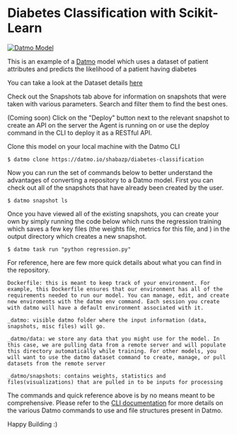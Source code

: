# Diabetes Classification with Scikit-Learn

[![Datmo Model](https://datmo.io/shabazp/diabetes-classification/badge.svg)](https://datmo.io/shabazp/diabetes-classification)

This is an example of a [Datmo](https://datmo.com) model which uses a dataset of patient attributes and predicts the likelihood of a patient having diabetes

You can take a look at the Dataset details [here](http://scikit-learn.org/stable/datasets/index.html#diabetes-dataset)

Check out the Snapshots tab above for information on snapshots that were taken with various parameters. Search and filter them to find the best ones. 

(Coming soon) Click on the "Deploy" button next to the relevant snapshot to create an API on the server the Agent is running on or use the deploy command in the CLI to deploy it as a RESTful API. 

Clone this model on your local machine with the Datmo CLI

```
$ datmo clone https://datmo.io/shabazp/diabetes-classification
```

Now you can run the set of commands below to better understand the advantages of converting a repository to a Datmo model. 
First you can check out all of the snapshots that have already been created by the user. 

```
$ datmo snapshot ls 
```

Once you have viewed all of the existing snapshots, you can create your own by simply running the code below which runs the regression training which saves a few key files (the weights file, metrics for this file, and ) in the output directory which creates a new snapshot. 

```
$ datmo task run "python regression.py"
```

For reference, here are few more quick details about what you can find in the repository. 

```
Dockerfile: this is meant to keep track of your environment. For example, this Dockerfile ensures that our environment has all of the requirements needed to run our model. You can manage, edit, and create new enviroments with the datmo env command. Each session you create with datmo will have a default environment associated with it.

_datmo: visible datmo folder where the input information (data, snapshots, misc files) will go.

_datmo/data: we store any data that you might use for the model. In this case, we are pulling data from a remote server and will populate this directory automatically while training. For other models, you will want to use the datmo dataset command to create, manage, or pull datasets from the remote server

_datmo/snapshots: contains weights, statistics and files(visualizations) that are pulled in to be inputs for processing
```
The commands and quick reference above is by no means meant to be comprehensive. Please refer to the [CLI documentation](https://beta-docs.datmo.io) for more details on the various Datmo commands to use and file structures present in Datmo.

Happy Building :)
